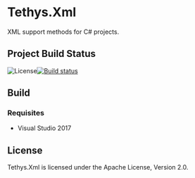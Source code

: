 Tethys.Xml
==========

XML support methods for C# projects.

## Project Build Status ##
![License](https://img.shields.io/badge/license-Apache--2.0-blue.svg)[![Build status](https://ci.appveyor.com/api/projects/status/a1apv3j1xl1avm98?svg=true)](https://ci.appveyor.com/project/tngraf/tethys-xml)

## Build ##

### Requisites ###

* Visual Studio 2017

## License ##

Tethys.Xml is licensed under the Apache License, Version 2.0.
